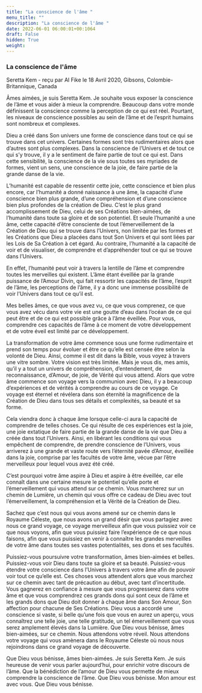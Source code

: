 ```yaml
---
title: "La conscience de l'âme "
menu_title: ""
description: "La conscience de l'âme "
date: 2022-06-01 06:00:01+00:1064
draft: False
hidden: True
weight:
---
```

### La conscience de l'âme 

Seretta Kem - reçu par Al Fike le 18 Avril 2020, Gibsons, Colombie-Britannique, Canada

Âmes aimées, je suis Seretta Kem. Je souhaite vous exposer la conscience de l’âme et vous aider à mieux la comprendre. Beaucoup dans votre monde définissent la conscience comme la perception de ce qui est réel. Pourtant, les niveaux de conscience possibles au sein de l’âme et de l’esprit humains sont nombreux et complexes.

Dieu a créé dans Son univers une forme de conscience dans tout ce qui se trouve dans cet univers. Certaines formes sont très rudimentaires alors que d’autres sont plus complexes. Dans la conscience de l’Univers et de tout ce qui s’y trouve, il y a le sentiment de faire partie de tout ce qui est. Dans cette sensibilité, la conscience de la vie sous toutes ses myriades de formes, vient un sens, une conscience de la joie, de faire partie de la grande danse de la vie.

L’humanité est capable de ressentir cette joie, cette conscience et bien plus encore, car l’humanité a donné naissance à une âme, la capacité d’une conscience bien plus grande, d’une compréhension et d’une conscience bien plus profondes de la création de Dieu. C’est le plus grand accomplissement de Dieu, celui de ses Créations bien-aimées, de l’humanité dans toute sa gloire et de son potentiel. Et seule l’humanité a une âme, cette capacité d’être consciente de tout l’émerveillement de la Création de Dieu qui se trouve dans l’Univers, non limitée par les formes et les Créations que Dieu a placées dans tout Son Univers et qui sont liées par les Lois de Sa Création à cet égard. Au contraire, l’humanité a la capacité de voir et de visualiser, de comprendre et d’appréhender tout ce qui se trouve dans l’Univers.

En effet, l’humanité peut voir à travers la lentille de l’âme et comprendre toutes les merveilles qui existent. L’âme étant éveillée par la grande puissance de l’Amour Divin, qui fait ressortir les capacités de l’âme, l’esprit de l’âme, les perceptions de l’âme, il y a donc une immense possibilité de voir l’Univers dans tout ce qu’il est.

Mes belles âmes, ce que vous avez vu, ce que vous comprenez, ce que vous avez vécu dans votre vie est une goutte d’eau dans l’océan de ce qui peut être et de ce qui est possible grâce à l’âme éveillée. Pour vous, comprendre ces capacités de l’âme à ce moment de votre développement et de votre éveil est limité par ce développement.

La transformation de votre âme commence sous une forme rudimentaire et prend son temps pour évoluer et être ce qu’elle est censée être selon la volonté de Dieu. Ainsi, comme il est dit dans la Bible, vous voyez à travers une vitre sombre. Votre vision est très limitée. Mais je vous dis, mes amis, qu’il y a tout un univers de compréhension, d’entendement, de reconnaissance, d’Amour, de joie, de Vérité qui vous attend. Alors que votre âme commence son voyage vers la communion avec Dieu, il y a beaucoup d’expériences et de vérités à comprendre au cours de ce voyage. Ce voyage est éternel et révélera dans son éternité la magnificence de la Création de Dieu dans tous ses détails et complexités, sa beauté et sa forme.

Cela viendra donc à chaque âme lorsque celle-ci aura la capacité de comprendre de telles choses. Ce qui résulte de ces expériences est la joie, une joie extatique de faire partie de la grande danse de la vie que Dieu a créée dans tout l’Univers. Ainsi, en libérant les conditions qui vous empêchent de comprendre, de prendre conscience de l’Univers, vous arriverez à une grande et vaste route vers l’éternité pavée d’Amour, éveillée dans la joie, comprise par les facultés de votre âme, vécue par l’être merveilleux pour lequel vous avez été créé.

C’est pourquoi votre âme aspire à Dieu et aspire à être éveillée, car elle connaît dans une certaine mesure le potentiel qu’elle porte et l’émerveillement qui vous attend sur ce chemin. Vous marcherez sur un chemin de Lumière, un chemin qui vous offre ce cadeau de Dieu avec tout l’émerveillement, la compréhension et la Vérité de la Création de Dieu.

Sachez que c’est nous qui vous avons amené sur ce chemin dans le Royaume Céleste, que nous avons un grand désir que vous partagiez avec nous ce grand voyage, ce voyage merveilleux afin que vous puissiez voir ce que nous voyons, afin que vous puissiez faire l’expérience de ce que nous faisons, afin que vous puissiez en venir à connaître les grandes merveilles de votre âme dans toutes ses vastes potentialités, ses dons et ses facultés.

Puissiez-vous poursuivre votre transformation, âmes bien-aimées et belles. Puissiez-vous voir Dieu dans toute sa gloire et sa beauté. Puissiez-vous étendre votre conscience dans l’Univers à travers votre âme afin de pouvoir voir tout ce qu’elle est. Ces choses vous attendent alors que vous marchez sur ce chemin avec tant de précaution au début, avec tant d’incertitude. Vous gagnerez en confiance à mesure que vous progresserez dans votre âme et que vous comprendrez ces grands dons qui sont ceux de l’âme et les grands dons que Dieu doit donner à chaque âme dans Son Amour, Son affection pour chacune de Ses Créations.
Dieu vous a accordé une conscience si vaste, si belle qu’une fois que vous en aurez un aperçu, vous connaîtrez une telle joie, une telle gratitude, un tel émerveillement que vous serez amplement élevés dans la Lumière. Que Dieu vous bénisse, âmes bien-aimées, sur ce chemin. Nous attendons votre réveil. Nous attendons votre voyage qui vous amènera dans le Royaume Céleste où nous nous rejoindrons dans ce grand voyage de découverte.

Que Dieu vous bénisse, âmes bien-aimées. Je suis Seretta Kem. Je suis heureuse de venir vous parler aujourd’hui, pour enrichir votre discours de l’âme. Que la bénédiction de l’amour de Dieu vous permette de mieux comprendre la conscience de l’âme. Que Dieu vous bénisse. Mon amour est avec vous. Que Dieu vous bénisse.





